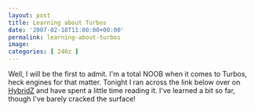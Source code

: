 ```yaml
---
layout: post
title: Learning about Turbos
date: '2007-02-18T11:00:00+00:00'
permalink: learning-about-turbos
image: 
categories: [ 240z ]
---
```

Well, I will be the first to admit. I'm a total NOOB when it comes to Turbos, heck engines for that matter. Tonight I ran across the link below over on [HybridZ](http://www.hybridz.org) and have spent a little time reading it. I've learned a bit so far, though I've barely cracked the surface!